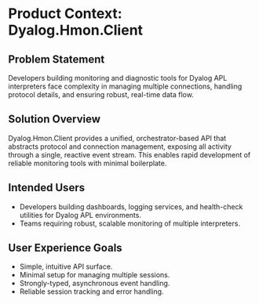 # Product Context: Dyalog.Hmon.Client

## Problem Statement
Developers building monitoring and diagnostic tools for Dyalog APL interpreters face complexity in managing multiple connections, handling protocol details, and ensuring robust, real-time data flow.

## Solution Overview
Dyalog.Hmon.Client provides a unified, orchestrator-based API that abstracts protocol and connection management, exposing all activity through a single, reactive event stream. This enables rapid development of reliable monitoring tools with minimal boilerplate.

## Intended Users
- Developers building dashboards, logging services, and health-check utilities for Dyalog APL environments.
- Teams requiring robust, scalable monitoring of multiple interpreters.

## User Experience Goals
- Simple, intuitive API surface.
- Minimal setup for managing multiple sessions.
- Strongly-typed, asynchronous event handling.
- Reliable session tracking and error handling.
